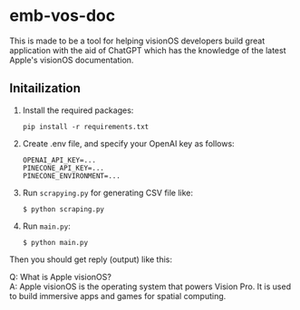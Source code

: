 # emb-vos-doc

This is made to be a tool for helping visionOS developers build great application with the aid of ChatGPT which has the knowledge of the latest Apple's visionOS documentation.

## Initailization

1. Install the required packages:

    ```
    pip install -r requirements.txt
    ```

2. Create .env file, and specify your OpenAI key as follows:

    ```
    OPENAI_API_KEY=...
    PINECONE_API_KEY=...
    PINECONE_ENVIRONMENT=...
    ```

3. Run `scrapying.py` for generating CSV file like:

    ```
    $ python scraping.py
    ```

4. Run `main.py`:

    ```
    $ python main.py
    ```

Then you should get reply (output) like this:

 Q: What is Apple visionOS? <br/>
 A: Apple visionOS is the operating system that powers Vision Pro. It is used to build immersive apps and games for spatial computing.
    
